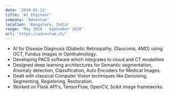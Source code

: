 ```yaml
---
date: '2019-05-21'
title: 'AI Engineer'
company: 'Adventum'
location: 'Bangalore, India'
range: 'May 2019 - September 2020'
url: 'https://adventum.ch/'
---
```


- AI for Disease Diagnosis (Diabetic Retinopathy, Glaucoma, AMD) using OCT, Fundus images in
Ophthalmology.     
- Developing PACS software which integrates to cloud and CT modalities
- Designed deep learning architectures for Semantic segmentation, Anomaly detection, Classification,
Auto Encoders for Medical Images.
- Dealt with classical Computer Vision techniques like Denoising, Segmenting, Registering, Restoration.
- Worked on Flask API's, TensorFlow, OpenCV, Scikit image frameworks.